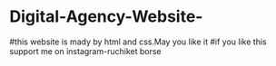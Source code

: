 # Digital-Agency-Website-
#this website is mady by html and css.May you like it
#if you like this support me on instagram-ruchiket borse
